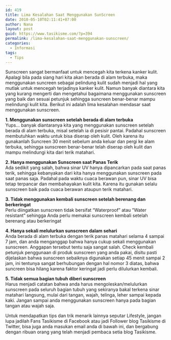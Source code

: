 ```yaml
---
id: 419
title: Lima Kesalahan Saat Menggunakan SunScreen
date: 2010-05-10T02:11:41+07:00
author: Nana
layout: post
guid: https://www.tasikisme.com/?p=394
permalink: /lima-kesalahan-saat-menggunakan-sunscreen/
categories:
  - Informasi
tags:
  - Tips
---
```

Sunscreen sangat bermanfaat untuk mencegah kita terkena kanker kulit. Apalagi bila pada siang hari kita akan berada di alam terbuka, maka menggunakan suncreen sebagai pelindung kulit sudah menjadi hal yang mutlak untuk mencegah terjadinya kanker kulit. Namun banyak diantara kita yang kurang mengerti dan mengetahui bagaimana menggunakan sunscreen yang baik dan sesuai petunjuk sehingga suncreen benar-benar mampu melindungi kulit kita. Berikut ini adalah lima kesalahan mendasar saat menggunakan sunscreen.

**1. Menggunakan sunscreen setelah berada di alam terbuka**  
Yups&#8230; banyak diantaranya kita yang menggunakan sunscreen setelah berada di alam terbuka, misal setelah ia di pesisir pantai. Padahal sunscreen membutuhkan waktu untuk bisa diserap oleh kulit. Oleh karena itu gunakanlah Suncreen 30 menit sebelum anda keluar dan pergi ke alam terbuka, sehingga sunscreen benar-benar telah diserap oleh kulit dan mampu melindungi kita dari terik matahari. 

**2. Hanya menggunakan Sunscreen saat Panas Terik**  
Ada sedikit yang salah, bahwa sinar UV hanya dipancarkan pada saat panas terik, sehingga kebanyakan dari kita hanya menggunakan sunscreen pada saat panas saja. Padahal pada waktu cuaca berawan pun, sinar UV bisa tetap terpancar dan membahayakan kulit kita. Karena itu gunakan selalu sunscreen baik pada cuaca berawan ataupun terik matahari. 

**3. Tidak menggunakan kembali sunscreen setelah berenang dan berkeringat**  
Perlu diingatkan sunscreen tidak bersifat “Waterproof” atau ”Water resistant” sehingga Anda perlu memakai sunscreen kembali setelah berenang atau berkeringat 

**4. Hanya sekali melulurkan sunscreen dalam sehari**  
Anda berada di alam terbuka dengan terik panas matahari selama 4 sampai 7 jam, dan anda menganggap bahwa hanya cukup sekali menggunakan sunscreen. Anggapan tersebut tentu saja sangat salah. Check kembali petunjuk penggunaan di produk sunscreen yang anda pakai, disitu pasti dijelaskan bahwa sunscreen sebaiknya digunakan setiap 45 menit sampai 2 jam, ini tentunya sangat berhubungan dengan hal nomor 3 diatas, bahwa suncreen bisa hilang karena faktor keringat jadi perlu dilulurkan kembali. 

**5. Tidak semua bagian tubuh diberi sunscreen**  
Harus menjadi catatan bahwa anda harus mengoleskan/melulurkan sunscreen pada seluruh bagian tubuh yang sekiranya bakal terkena sinar matahari langsung, mulai dari tangan, wajah, telinga, leher sampai kepada kaki. Jangan sampai anda menggunakan sunscreen hanya pada bagian tangan atau wajah saja. 

Untuk mendapatkan tips dan trik menarik lainnya seputar Lifestyle, jangan lupa jadilah Fans Tasikisme di Facebook atau jadi Follower blog Tasikisme di Twitter, bisa juga anda masukan email anda di bawah ini, dan bergabung dengan ribuan orang yang telah menjadi pembaca setia blog Tasikisme.
